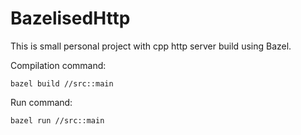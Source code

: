 # BazelisedHttp

This is small personal project with cpp http server build using Bazel.

Compilation command:
```
bazel build //src::main
```
Run command:
```
bazel run //src::main
```
